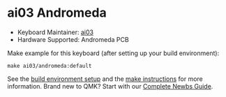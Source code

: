 # ai03 Andromeda

* Keyboard Maintainer: [ai03](https://github.com/ai03-2725)
* Hardware Supported: Andromeda PCB

Make example for this keyboard (after setting up your build environment):

    make ai03/andromeda:default

See the [build environment setup](https://docs.qmk.fm/#/getting_started_build_tools) and the [make instructions](https://docs.qmk.fm/#/getting_started_make_guide) for more information. Brand new to QMK? Start with our [Complete Newbs Guide](https://docs.qmk.fm/#/newbs).
